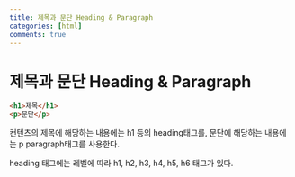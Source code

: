 ```yaml
---
title: 제목과 문단 Heading & Paragraph 
categories: [html]
comments: true
---
```


# 제목과 문단 Heading & Paragraph 

```html
<h1>제목</h1>
<p>문단</p>
```

컨텐츠의 제목에 해당하는 내용에는 h1 등의 heading태그를, 문단에 해당하는 내용에는 p paragraph태그를 사용한다.

heading 태그에는 레벨에 따라
h1, h2, h3, h4, h5, h6 태그가 있다.


